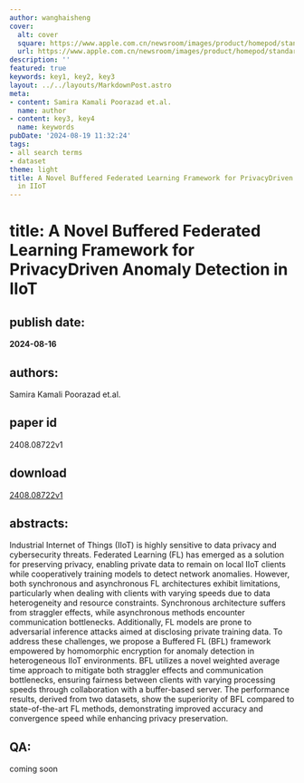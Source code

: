 ```yaml
---
author: wanghaisheng
cover:
  alt: cover
  square: https://www.apple.com.cn/newsroom/images/product/homepod/standard/Apple-HomePod-hero-230118_big.jpg.large_2x.jpg
  url: https://www.apple.com.cn/newsroom/images/product/homepod/standard/Apple-HomePod-hero-230118_big.jpg.large_2x.jpg
description: ''
featured: true
keywords: key1, key2, key3
layout: ../../layouts/MarkdownPost.astro
meta:
- content: Samira Kamali Poorazad et.al.
  name: author
- content: key3, key4
  name: keywords
pubDate: '2024-08-19 11:32:24'
tags:
- all search terms
- dataset
theme: light
title: A Novel Buffered Federated Learning Framework for PrivacyDriven Anomaly Detection
  in IIoT
---
```


# title: A Novel Buffered Federated Learning Framework for PrivacyDriven Anomaly Detection in IIoT 
## publish date: 
**2024-08-16** 
## authors: 
  Samira Kamali Poorazad et.al. 
## paper id
2408.08722v1
## download
[2408.08722v1](http://arxiv.org/abs/2408.08722v1)
## abstracts:
Industrial Internet of Things (IIoT) is highly sensitive to data privacy and cybersecurity threats. Federated Learning (FL) has emerged as a solution for preserving privacy, enabling private data to remain on local IIoT clients while cooperatively training models to detect network anomalies. However, both synchronous and asynchronous FL architectures exhibit limitations, particularly when dealing with clients with varying speeds due to data heterogeneity and resource constraints. Synchronous architecture suffers from straggler effects, while asynchronous methods encounter communication bottlenecks. Additionally, FL models are prone to adversarial inference attacks aimed at disclosing private training data. To address these challenges, we propose a Buffered FL (BFL) framework empowered by homomorphic encryption for anomaly detection in heterogeneous IIoT environments. BFL utilizes a novel weighted average time approach to mitigate both straggler effects and communication bottlenecks, ensuring fairness between clients with varying processing speeds through collaboration with a buffer-based server. The performance results, derived from two datasets, show the superiority of BFL compared to state-of-the-art FL methods, demonstrating improved accuracy and convergence speed while enhancing privacy preservation.
## QA:
coming soon
